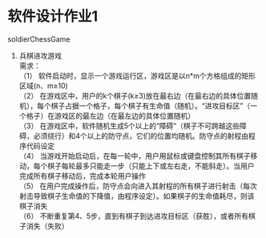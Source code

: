
# 软件设计作业1 
soldierChessGame  
1.	兵棋进攻游戏   
需求：   
（1）	软件启动时，显示一个游戏运行区，游戏区是以n*m个方格组成的矩形区域(n、m≥10)   
（2）	在游戏区中，用户的k个棋子(k≥3)放在最右边（在最右边的具体位置随机），每个棋子占据一个格子，每个棋子有生命值（随机）。“进攻目标区”（一个格子）在游戏区的最左边（在最左边的具体位置随机）   
（3）	在游戏区中，软件随机生成5个以上的“障碍”（棋子不可跨越这些障碍，必须绕行）和4个以上的防守点，它们的位置均随机。防守点的射程由程序代码设定    
（4）	当游戏开始启动后，在每一轮中，用户用鼠标或键盘控制其所有棋子移动，每个棋子每轮最多只能走一步（只能上下或左右走，不能斜走）。当用户完成所有棋子移动后，完成本轮用户操作    
（5）	在用户完成操作后，防守点会向进入其射程的所有棋子进行射击（每次射击导致棋子生命值的下降值，由程序设定）。如果棋子的生命值耗尽，则该棋子消失    
（6）	不断重复第4、5步，直到有棋子到达进攻目标区（获胜），或者所有棋子消失（失败）    
